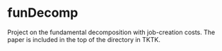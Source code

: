 # funDecomp #

Project on the fundamental decomposition with job-creation costs.
The paper is included in the top of the directory in TKTK.
